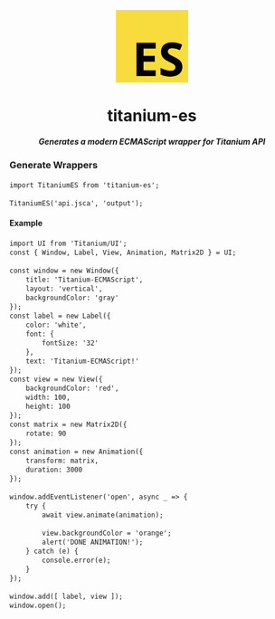 <p align="center">
	<img src="https://github.com/appcelerator/titanium-es/raw/master/README/es.png" height="128 " width="128">
	<h1 align="center">titanium-es</h1>
	<h5 align="center">Generates a modern ECMAScript wrapper for Titanium API</h6>
</p>

### Generate Wrappers
```JS
import TitaniumES from 'titanium-es';

TitaniumES('api.jsca', 'output');
```

#### Example
```JS
import UI from 'Titanium/UI';
const { Window, Label, View, Animation, Matrix2D } = UI;

const window = new Window({
    title: 'Titanium-ECMAScript',
    layout: 'vertical',
    backgroundColor: 'gray'
});
const label = new Label({
    color: 'white',
    font: {
        fontSize: '32'
    },
    text: 'Titanium-ECMAScript!'
});
const view = new View({
    backgroundColor: 'red',
    width: 100,
    height: 100
});
const matrix = new Matrix2D({
    rotate: 90
});
const animation = new Animation({
    transform: matrix,
    duration: 3000
});

window.addEventListener('open', async _ => {
    try {
        await view.animate(animation);

        view.backgroundColor = 'orange';
        alert('DONE ANIMATION!');
    } catch (e) {
        console.error(e);
    }
});

window.add([ label, view ]);
window.open();
```